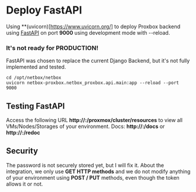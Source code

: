 # Deploy FastAPI

Using **(uvicorn)[https://www.uvicorn.org/] to deploy Proxbox backend using [FastAPI](https://fastapi.tiangolo.com/) on port **9000** using development mode with --reload.

### It's not ready for PRODUCTION!

FastAPI was chosen to replace the current Django Backend, but it's not fully implemented and tested.

```
cd /opt/netbox/netbox
uvicorn netbox-proxbox.netbox_proxbox.api.main:app --reload --port 9000
```

## Testing FastAPI

Access the following URL **http://<host>:<port>/proxmox/cluster/resources** to view all VMs/Nodes/Storages of your environment.
Docs: **http://<host>:<port>/docs** or **http://<host>:<port>/redoc**

## Security

The password is not securely stored yet, but I will fix it.
About the integration, we only use **GET HTTP methods** and we do not modify anything of your environment using **POST / PUT** methods, even though the token allows it or not.
